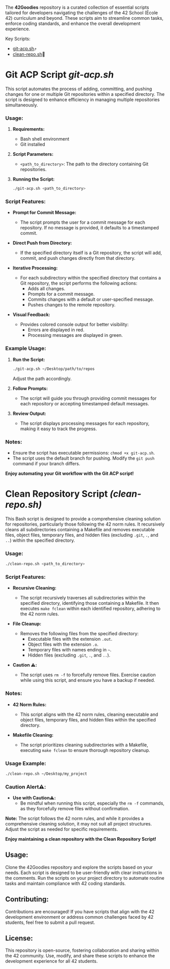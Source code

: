 The **42Goodies** repository is a curated collection of essential scripts tailored for developers navigating the challenges of the 42 School (École 42) curriculum and beyond. These scripts aim to streamline common tasks, enforce coding standards, and enhance the overall development experience.

Key Scripts:
- [git-acp.sh](#git-acp-script-git-acpsh)⤴️
- [clean-repo.sh](#clean-repository-script-clean-reposh)🧽

# Git ACP Script *git-acp.sh*

This script automates the process of adding, committing, and pushing changes for one or multiple Git repositories within a specified directory. The script is designed to enhance efficiency in managing multiple repositories simultaneously.

### Usage:

1. **Requirements:**
   - Bash shell environment
   - Git installed

2. **Script Parameters:**
   - `<path_to_directory>`: The path to the directory containing Git repositories.

3. **Running the Script:**
   ```bash
   ./git-acp.sh <path_to_directory>
   ```

### Script Features:

- **Prompt for Commit Message:**
  - The script prompts the user for a commit message for each repository. If no message is provided, it defaults to a timestamped commit.

- **Direct Push from Directory:**
  - If the specified directory itself is a Git repository, the script will add, commit, and push changes directly from that directory.

- **Iterative Processing:**
  - For each subdirectory within the specified directory that contains a Git repository, the script performs the following actions:
    - Adds all changes.
    - Prompts for a commit message.
    - Commits changes with a default or user-specified message.
    - Pushes changes to the remote repository.

- **Visual Feedback:**
  - Provides colored console output for better visibility:
    - Errors are displayed in red.
    - Processing messages are displayed in green.

### Example Usage:

1. **Run the Script:**
   ```bash
   ./git-acp.sh ~/Desktop/path/to/repos
   ```
   Adjust the path accordingly.

2. **Follow Prompts:**
   - The script will guide you through providing commit messages for each repository or accepting timestamped default messages.

3. **Review Output:**
   - The script displays processing messages for each repository, making it easy to track the progress.

### Notes:

- Ensure the script has executable permissions: `chmod +x git-acp.sh`.
- The script uses the default branch for pushing. Modify the `git push` command if your branch differs.

**Enjoy automating your Git workflow with the Git ACP script!**

# Clean Repository Script *(clean-repo.sh)*

This Bash script is designed to provide a comprehensive cleaning solution for repositories, particularly those following the 42 norm rules. It recursively cleans all subdirectories containing a Makefile and removes executable files, object files, temporary files, and hidden files (excluding `.git`, `.`, and `..`) within the specified directory.

### Usage:

```bash
./clean-repo.sh <path_to_directory>
```

### Script Features:

- **Recursive Cleaning:**
  - The script recursively traverses all subdirectories within the specified directory, identifying those containing a Makefile. It then executes `make fclean` within each identified repository, adhering to the 42 norm rules.

- **File Cleanup:**
  - Removes the following files from the specified directory:
    - Executable files with the extension `.out`.
    - Object files with the extension `.o`.
    - Temporary files with names ending in `~`.
    - Hidden files (excluding `.git`, `.`, and `..`).

- **Caution :warning::**
  - The script uses `rm -f` to forcefully remove files. Exercise caution while using this script, and ensure you have a backup if needed.

### Notes:

- **42 Norm Rules:**
  - This script aligns with the 42 norm rules, cleaning executable and object files, temporary files, and hidden files within the specified directory.

- **Makefile Cleaning:**
  - The script prioritizes cleaning subdirectories with a Makefile, executing `make fclean` to ensure thorough repository cleanup.

### Usage Example:

```bash
./clean-repo.sh ~/Desktop/my_project
```

### Caution Alert:warning::

- **Use with Caution:warning::**
  - Be mindful when running this script, especially the `rm -f` commands, as they forcefully remove files without confirmation.

**Note:** The script follows the 42 norm rules, and while it provides a comprehensive cleaning solution, it may not suit all project structures. Adjust the script as needed for specific requirements.

**Enjoy maintaining a clean repository with the Clean Repository Script!**

## Usage:
Clone the 42Goodies repository and explore the scripts based on your needs. Each script is designed to be user-friendly with clear instructions in the comments. Run the scripts on your project directory to automate routine tasks and maintain compliance with 42 coding standards.

## Contributing:
Contributions are encouraged! If you have scripts that align with the 42 development environment or address common challenges faced by 42 students, feel free to submit a pull request.

## License:
This repository is open-source, fostering collaboration and sharing within the 42 community. Use, modify, and share these scripts to enhance the development experience for all 42 students.
